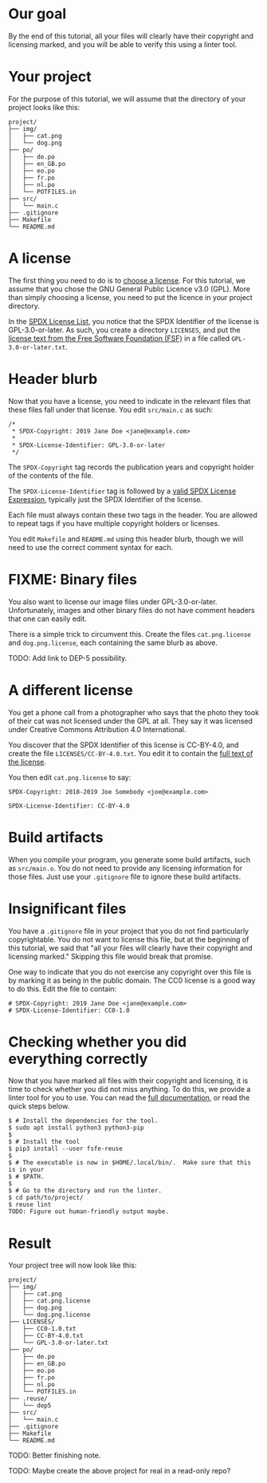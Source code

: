 # Our goal

By the end of this tutorial, all your files will clearly have their copyright
and licensing marked, and you will be able to verify this using a linter tool.

# Your project

For the purpose of this tutorial, we will assume that the directory of your
project looks like this:

```
project/
├── img/
│   ├── cat.png
│   └── dog.png
├── po/
│   ├── de.po
│   ├── en_GB.po
│   ├── eo.po
│   ├── fr.po
│   ├── nl.po
│   └── POTFILES.in
├── src/
│   └── main.c
├── .gitignore
├── Makefile
└── README.md
```

# A license

The first thing you need to do is to [choose a
license](https://choosealicense.com/). For this tutorial, we assume that you
chose the GNU General Public Licence v3.0 (GPL). More than simply choosing a
license, you need to put the licence in your project directory.

In the [SPDX License List](https://spdx.org/licenses/), you notice that the
SPDX Identifier of the license is GPL-3.0-or-later. As such, you create a
directory `LICENSES`, and put the [license text from the Free Software
Foundation (FSF)](https://www.gnu.org/licenses/gpl-3.0.txt) in a file called
`GPL-3.0-or-later.txt`.

# Header blurb

Now that you have a license, you need to indicate in the relevant files that
these files fall under that license.  You edit `src/main.c` as such:

```
/*
 * SPDX-Copyright: 2019 Jane Doe <jane@example.com>
 *
 * SPDX-License-Identifier: GPL-3.0-or-later
 */
```

The `SPDX-Copyright` tag records the publication years and copyright holder
of the contents of the file.

The `SPDX-License-Identifier` tag is followed by a [valid SPDX License
Expression](https://spdx.org/specifications), typically just the SPDX
Identifier of the license.

Each file must always contain these two tags in the header. You are allowed
to repeat tags if you have multiple copyright holders or licenses.

You edit `Makefile` and `README.md` using this header blurb, though we will
need to use the correct comment syntax for each.

# FIXME: Binary files

You also want to license our image files under GPL-3.0-or-later.  Unfortunately,
images and other binary files do not have comment headers that one can easily
edit.

There is a simple trick to circumvent this.  Create the files `cat.png.license`
and `dog.png.license`, each containing the same blurb as above.

TODO: Add link to DEP-5 possibility.

# A different license

You get a phone call from a photographer who says that the photo they took of
their cat was not licensed under the GPL at all. They say it was licensed
under Creative Commons Attribution 4.0 International.

You discover that the SPDX Identifier of this license is CC-BY-4.0, and
create the file `LICENSES/CC-BY-4.0.txt`. You edit it to contain the [full
text of the
license](https://creativecommons.org/licenses/by/4.0/legalcode.txt).

You then edit `cat.png.license` to say:

```
SPDX-Copyright: 2018-2019 Joe Somebody <joe@example.com>

SPDX-License-Identifier: CC-BY-4.0
```

# Build artifacts

When you compile your program, you generate some build artifacts, such as
`src/main.o`.  You do not need to provide any licensing information for those
files.  Just use your `.gitignore` file to ignore these build artifacts.

# Insignificant files

You have a `.gitignore` file in your project that you do not find particularly
copyrightable.  You do not want to license this file, but at the beginning of
this tutorial, we said that "all your files will clearly have their copyright
and licensing marked."  Skipping this file would break that promise.

One way to indicate that you do not exercise any copyright over this file is
by marking it as being in the public domain. The CC0 license is a good way to
do this. Edit the file to contain:

```
# SPDX-Copyright: 2019 Jane Doe <jane@example.com>
# SPDX-License-Identifier: CC0-1.0
```

# Checking whether you did everything correctly

Now that you have marked all files with their copyright and licensing, it is
time to check whether you did not miss anything. To do this, we provide a
linter tool for you to use. You can read the [full
documentation](https://reuse.readthedocs.io/), or read the quick steps below.

```
$ # Install the dependencies for the tool.
$ sudo apt install python3 python3-pip
$
$ # Install the tool
$ pip3 install --user fsfe-reuse
$
$ # The executable is now in $HOME/.local/bin/.  Make sure that this is in your
$ # $PATH.
$
$ # Go to the directory and run the linter.
$ cd path/to/project/
$ reuse lint
TODO: Figure out human-friendly output maybe.
```

# Result

Your project tree will now look like this:

```
project/
├── img/
│   ├── cat.png
│   ├── cat.png.license
│   ├── dog.png
│   └── dog.png.license
├── LICENSES/
│   ├── CC0-1.0.txt
│   ├── CC-BY-4.0.txt
│   └── GPL-3.0-or-later.txt
├── po/
│   ├── de.po
│   ├── en_GB.po
│   ├── eo.po
│   ├── fr.po
│   ├── nl.po
│   └── POTFILES.in
├── .reuse/
│   └── dep5
├── src/
│   └── main.c
├── .gitignore
├── Makefile
└── README.md
```

TODO: Better finishing note.

TODO: Maybe create the above project for real in a read-only repo?

